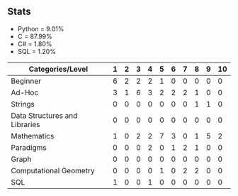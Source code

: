 ## Stats
* Python = 9.01%
* C = 87.99%
* C# = 1.80%
* SQL = 1.20%


| Categories/Level              |  1  |  2  |  3  |  4  |  5  |  6  |  7  |  8  |  9  |  10 |
|-------------------------------|-----|-----|-----|-----|-----|-----|-----|-----|-----|-----|
| Beginner                      |  6  |  2  |  2  |  2  |  1  |  0  |  0  |  0  |  0  |  0  |
| Ad-Hoc                        |  3  |  1  |  6  |  3  |  2  |  2  |  2  |  1  |  0  |  0  |
| Strings                       |  0  |  0  |  0  |  0  |  0  |  0  |  0  |  1  |  1  |  0  |
| Data Structures and Libraries |  0  |  0  |  0  |  0  |  0  |  0  |  0  |  0  |  0  |  0  |
| Mathematics                   |  1  |  0  |  2  |  2  |  7  |  3  |  0  |  1  |  5  |  2  |
| Paradigms                     |  0  |  0  |  0  |  2  |  0  |  1  |  2  |  1  |  0  |  0  |
| Graph                         |  0  |  0  |  0  |  0  |  0  |  0  |  0  |  0  |  0  |  0  |
| Computational Geometry        |  0  |  0  |  0  |  0  |  1  |  0  |  2  |  2  |  0  |  0  |
| SQL                           |  1  |  0  |  0  |  1  |  0  |  0  |  0  |  0  |  0  |  0  |
